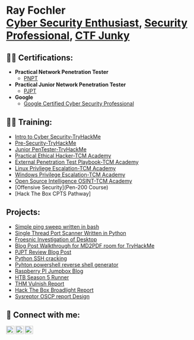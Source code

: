 <h1>Ray Fochler <br/><a href="https://github.com/wranglerray">Cyber Security Enthusiast</a>, <a href="https://www.linkedin.com/in/ray-fochler-b104501a9//">Security Professional</a>, <a href="https://tryhackme.com/p/Wrangler">CTF Junky</a></h1>

<h2>👨‍💻 Certifications:</h2>

- <b>Practical Network Penetration Tester</b>
  - [PNPT](https://www.credential.net/2c21fd82-d37a-461c-8f26-1bbba0c7d8d0)
- <b>Practical Junior Network Penetration Tester</b>
  - [PJPT](https://www.credential.net/f3e46db5-5a1a-418c-b432-1461910a1002#gs.5l4405)
- <b>Google</b>
  - [Google Certified Cyber Security Professional](https://coursera.org/share/c827369c93cba16f2bcc768c2caff148)

<h2>👨‍💻 Training:</h2>

- [Intro to Cyber Security-TryHackMe](https://github.com/wranglerray/My-Cyber-Security-Journey/blob/main/Introducktiontocyber.png)
- [Pre-Security-TryHackMe](https://github.com/wranglerray/My-Cyber-Security-Journey/blob/main/presecurity.png)
- [Junior PenTester-TryHackMe](https://github.com/wranglerray/My-Cyber-Security-Journey/blob/main/Jrpentester.png)
- [Practical Ethical Hacker-TCM Academy](https://github.com/wranglerray/My-Cyber-Security-Journey/blob/main/certificate-of-completion-for-practical-ethical-hacking-the-complete-course.pdf)
- [External Penetration Test Playbook-TCM Academy](https://github.com/wranglerray/My-Cyber-Security-Journey/blob/main/certificate-of-completion-for-external-pentest-playbook.pdf)
- [Linux Privliege Escalation-TCM Academy](https://github.com/wranglerray/My-Cyber-Security-Journey/blob/main/certificate-of-completion-for-linux-privilege-escalation-for-beginners.pdf)
- [Windows Privilege Escalation-TCM Academy](https://github.com/wranglerray/My-Cyber-Security-Journey/blob/main/certificate-of-completion-for-windows-privilege-escalation-for-beginners.pdf)
- [Open Source Intelligence OSINT-TCM Academy](https://github.com/wranglerray/My-Cyber-Security-Journey/blob/main/certificate-of-completion-for-open-source-intelligence-osint-fundamentals.pdf)
- [Offensive Security](Pen-200 Course)
- [Hack The Box CPTS Pathway]

<h2> Projects:</h2>

- [Simple ping sweep written in bash](https://github.com/wranglerray/My-Cyber-Security-Journey/blob/main/pingsweep.sh)
- [Single Thread Port Scanner Written in Python](https://github.com/wranglerray/My-Cyber-Security-Journey/blob/main/portscanner.py)
- [Froesnic Investigation of Desktop](https://github.com/wranglerray/My-Cyber-Security-Journey/blob/main/APTRIncidentReport9-8-2023Redacted.pdf)
- [Blog Post Walkthrough for MD2PDF room for TryHackMe](https://medium.com/@rrgunsite/tryhackme-md2pdf-806762bbe914)
- [PJPT Review Blog Post](https://medium.com/@rrgunsite/tcm-securitys-pjpt-50747104df8c)
- [Python SSH cracking](https://github.com/wranglerray/My-Cyber-Security-Journey/blob/main/ssh_crack_project.py)
- [Pyhton powershell reverse shell generator](https://github.com/wranglerray/My-Cyber-Security-Journey/blob/main/psrevgen.py)
- [Raspberry PI Jumpbox Blog](https://medium.com/@rrgunsite/the-raspberry-pi-jumpbox-d7262609b5a8)
- [HTB Season 5 Runner](https://medium.com/@rrgunsite/82f6f12701c4)
- [THM Vulnish Report](https://github.com/wranglerray/My-Cyber-Security-Journey/blob/main/Vulnish_report.pdf)
- [Hack The Box Broadlight Report](https://github.com/wranglerray/My-Cyber-Security-Journey/blob/main/boardlight_report.pdf)
- [Sysreptor OSCP report Design](https://github.com/wranglerray/My-Cyber-Security-Journey/blob/main/design-Customization-of-OSCP-Exam-Report-v1.1.tar.gz)

<h2> 🤳 Connect with me:</h2>

[<img align="left" alt="JoshMadakor | YouTube" width="22px" src="https://cdn.jsdelivr.net/npm/simple-icons@v2/icons/youtube.svg" />][youtube]
[<img align="left" alt="JoshMadakor | LinkedIn" width="22px" src="https://cdn.jsdelivr.net/npm/simple-icons@v3/icons/linkedin.svg" />][linkedin]
[<img align="left" alt="JoshMadakor | Instagram" width="22px" src="https://cdn.jsdelivr.net/npm/simple-icons@v3/icons/instagram.svg" />][instagram]


[youtube]: https://www.youtube.com/channel/UC6uyIF7HKe64mbGEZhR_waQ
[instagram]: https://www.instagram.com/rayfochler/
[linkedin]: https://www.linkedin.com/in/ray-fochler-b104501a9/

<!--
**wranglerray/wranglerray** is a ✨ _special_ ✨ repository because its `README.md` (this file) appears on your GitHub profile.

Here are some ideas to get you started:

- 🔭 I’m currently working on ...
- 🌱 I’m currently learning ...
- 👯 I’m looking to collaborate on ...
- 🤔 I’m looking for help with ...
- 💬 Ask me about ...
- 📫 How to reach me: ...
- 😄 Pronouns: ...
- ⚡ Fun fact: ...
-->

